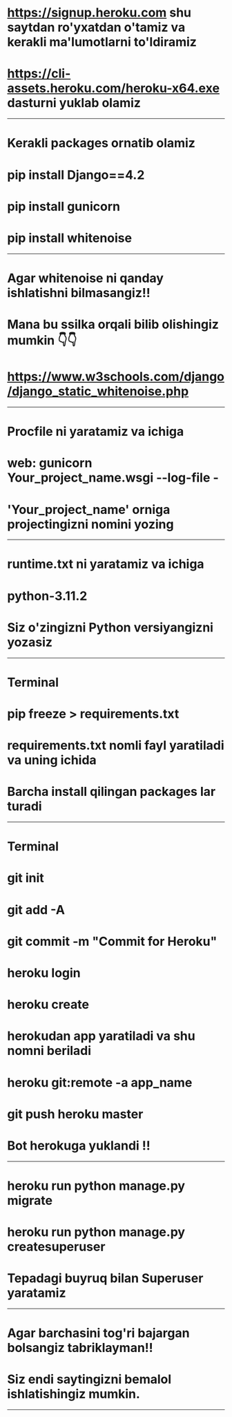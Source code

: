 # https://signup.heroku.com    shu saytdan ro'yxatdan o'tamiz va kerakli ma'lumotlarni to'ldiramiz
# https://cli-assets.heroku.com/heroku-x64.exe dasturni yuklab olamiz

_________________________________________________________________
# Kerakli packages ornatib olamiz
# pip install Django==4.2 
# pip install gunicorn
# pip install whitenoise
_________________________________________________________________

# Agar whitenoise ni qanday ishlatishni bilmasangiz!!
# Mana bu ssilka orqali bilib olishingiz mumkin 👇👇
# https://www.w3schools.com/django/django_static_whitenoise.php
_________________________________________________________________

# Procfile ni yaratamiz va ichiga 
#    web: gunicorn Your_project_name.wsgi --log-file -
#    'Your_project_name' orniga projectingizni nomini yozing
_________________________________________________________________

# runtime.txt ni yaratamiz va ichiga 
#    python-3.11.2
#    Siz o'zingizni Python versiyangizni yozasiz
_________________________________________________________________

# Terminal
# pip freeze > requirements.txt
# requirements.txt nomli fayl yaratiladi va uning ichida
# Barcha install qilingan packages lar turadi
_________________________________________________________________

# Terminal
# git init
# git add -A
# git commit -m "Commit for Heroku"

# heroku login
# heroku create 
# herokudan app yaratiladi va shu nomni beriladi
# heroku git:remote -a app_name
# git push heroku master
# Bot herokuga yuklandi !!
_____________________________________________________

# heroku run python manage.py migrate
# heroku run python manage.py createsuperuser
# Tepadagi buyruq bilan Superuser yaratamiz
_____________________________________________________

# Agar barchasini tog'ri bajargan bolsangiz tabriklayman!!
# Siz endi saytingizni bemalol ishlatishingiz mumkin.

_____________________________________________________